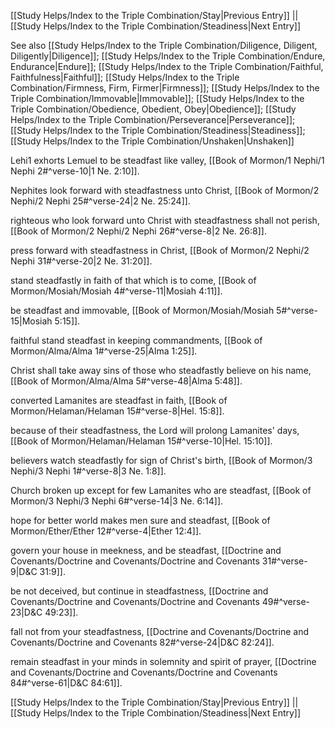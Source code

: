 [[Study Helps/Index to the Triple Combination/Stay|Previous Entry]]  ||  [[Study Helps/Index to the Triple Combination/Steadiness|Next Entry]]

 See also [[Study Helps/Index to the Triple Combination/Diligence, Diligent, Diligently|Diligence]]; [[Study Helps/Index to the Triple Combination/Endure, Endurance|Endure]]; [[Study Helps/Index to the Triple Combination/Faithful, Faithfulness|Faithful]]; [[Study Helps/Index to the Triple Combination/Firmness, Firm, Firmer|Firmness]]; [[Study Helps/Index to the Triple Combination/Immovable|Immovable]]; [[Study Helps/Index to the Triple Combination/Obedience, Obedient, Obey|Obedience]]; [[Study Helps/Index to the Triple Combination/Perseverance|Perseverance]]; [[Study Helps/Index to the Triple Combination/Steadiness|Steadiness]]; [[Study Helps/Index to the Triple Combination/Unshaken|Unshaken]]

 Lehi1 exhorts Lemuel to be steadfast like valley, [[Book of Mormon/1 Nephi/1 Nephi 2#^verse-10|1 Ne. 2:10]].

 Nephites look forward with steadfastness unto Christ, [[Book of Mormon/2 Nephi/2 Nephi 25#^verse-24|2 Ne. 25:24]].

 righteous who look forward unto Christ with steadfastness shall not perish, [[Book of Mormon/2 Nephi/2 Nephi 26#^verse-8|2 Ne. 26:8]].

 press forward with steadfastness in Christ, [[Book of Mormon/2 Nephi/2 Nephi 31#^verse-20|2 Ne. 31:20]].

 stand steadfastly in faith of that which is to come, [[Book of Mormon/Mosiah/Mosiah 4#^verse-11|Mosiah 4:11]].

 be steadfast and immovable, [[Book of Mormon/Mosiah/Mosiah 5#^verse-15|Mosiah 5:15]].

 faithful stand steadfast in keeping commandments, [[Book of Mormon/Alma/Alma 1#^verse-25|Alma 1:25]].

 Christ shall take away sins of those who steadfastly believe on his name, [[Book of Mormon/Alma/Alma 5#^verse-48|Alma 5:48]].

 converted Lamanites are steadfast in faith, [[Book of Mormon/Helaman/Helaman 15#^verse-8|Hel. 15:8]].

 because of their steadfastness, the Lord will prolong Lamanites' days, [[Book of Mormon/Helaman/Helaman 15#^verse-10|Hel. 15:10]].

 believers watch steadfastly for sign of Christ's birth, [[Book of Mormon/3 Nephi/3 Nephi 1#^verse-8|3 Ne. 1:8]].

 Church broken up except for few Lamanites who are steadfast, [[Book of Mormon/3 Nephi/3 Nephi 6#^verse-14|3 Ne. 6:14]].

 hope for better world makes men sure and steadfast, [[Book of Mormon/Ether/Ether 12#^verse-4|Ether 12:4]].

 govern your house in meekness, and be steadfast, [[Doctrine and Covenants/Doctrine and Covenants/Doctrine and Covenants 31#^verse-9|D&C 31:9]].

 be not deceived, but continue in steadfastness, [[Doctrine and Covenants/Doctrine and Covenants/Doctrine and Covenants 49#^verse-23|D&C 49:23]].

 fall not from your steadfastness, [[Doctrine and Covenants/Doctrine and Covenants/Doctrine and Covenants 82#^verse-24|D&C 82:24]].

 remain steadfast in your minds in solemnity and spirit of prayer, [[Doctrine and Covenants/Doctrine and Covenants/Doctrine and Covenants 84#^verse-61|D&C 84:61]].

[[Study Helps/Index to the Triple Combination/Stay|Previous Entry]]  ||  [[Study Helps/Index to the Triple Combination/Steadiness|Next Entry]]